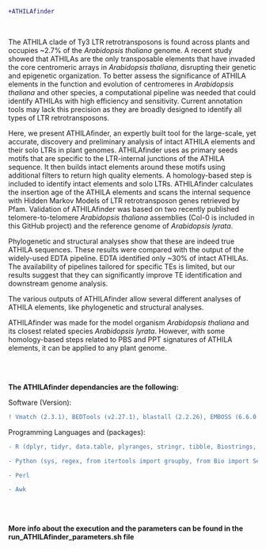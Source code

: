 ```diff
+ATHILAfinder
```
<br />

The ATHILA clade of Ty3 LTR retrotransposons is found across plants and occupies ~2.7% of the *Arabidopsis thaliana* genome. A recent study showed that ATHILAs are the only transposable elements that have invaded the core centromeric arrays in *Arabidopsis thaliana*, disrupting their genetic and epigenetic organization. To better assess the significance of ATHILA elements in the function and evolution of centromeres in *Arabidopsis thaliana* and other species, a computational pipeline was needed that could identify ATHILAs with high efficiency and sensitivity. Current annotation tools may lack this precision as they are broadly designed to identify all types of LTR retrotransposons. 


Here, we present ATHILAfinder, an expertly built tool for the large-scale, yet accurate, discovery and preliminary analysis of intact ATHILA elements and their solo LTRs in plant genomes. ATHILAfinder uses as primary seeds motifs that are specific to the LTR-internal junctions of the ATHILA sequence. It then builds intact elements around these motifs using additional filters to return high quality elements. A homology-based step is included to identify intact elements and solo LTRs. ATHILAfinder calculates the insertion age of the ATHILA elements and scans the internal sequence with Hidden Markov Models of LTR retrotransposon genes retrieved by Pfam. Validation of ATHILAfinder was based on two recently published telomere-to-telomere *Arabidopsis thaliana* assemblies (Col-0 is included in this GitHub project) and the reference genome of *Arabidopsis lyrata*. 


Phylogenetic and structural analyses show that these are indeed true ATHILA sequences. These results were compared with the output of the widely-used EDTA pipeline. EDTA identified only ~30% of intact ATHILAs. The availability of pipelines tailored for specific TEs is limited, but our results suggest that they can significantly improve TE identification and downstream genome analysis.


The various outputs of ATHILAfinder allow several different analyses of ATHILA elements, like phylogenetic and structural analyses. 


ATHILAfinder was made for the model organism *Arabidopsis thaliana* and its closest related species *Arabidopsis lyrata*. However, with some homology-based steps related to PBS and PPT signatures of ATHILA elements, it can be applied to any plant genome.   


<br />
<br />

**The ATHILAfinder dependancies are the following:** 

Software (Version): 

```diff
! Vmatch (2.3.1), BEDTools (v2.27.1), blastall (2.2.26), EMBOSS (6.6.0.0), HMMER (3.3)
```

Programming Languages and (packages): 

```diff
- R (dplyr, tidyr, data.table, plyranges, stringr, tibble, Biostrings, seqinr)

- Python (sys, regex, from itertools import groupby, from Bio import SeqIO, from Bio.SeqRecord import SeqRecord)

- Perl

- Awk
```

<br />
<br />

**More info about the execution and the parameters can be found in the run_ATHILAfinder_parameters.sh file** 
